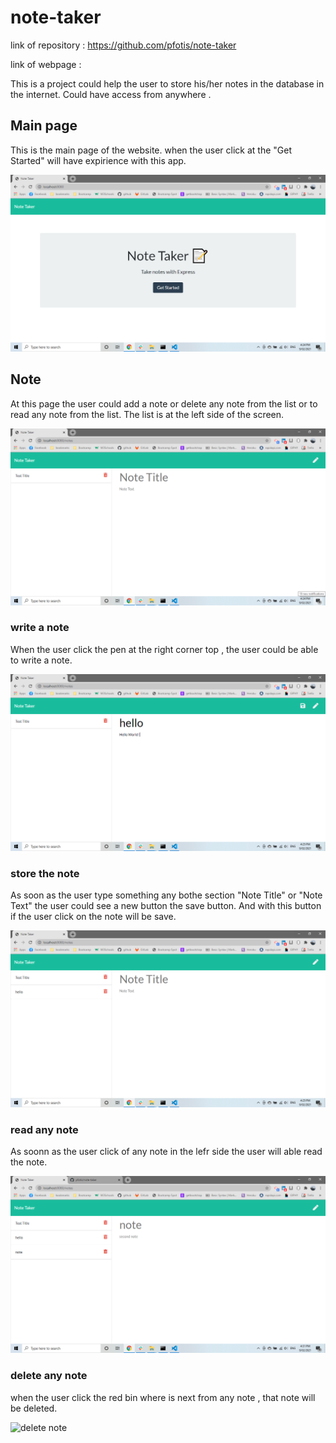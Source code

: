# note-taker


link of repository :   https://github.com/pfotis/note-taker

link of webpage    :   

This is a project could help the user to store his/her notes in the database in the internet. Could have access from anywhere . 

##  Main page

This is the main page of the website. when the user click at the "Get Started" will have expirience with this app.

<img src="./public/assets/image/readme/index.png" alt="main page">

## Note

At this page the user could add a note or delete any note from the list or to read any note from the list. The list is at the left side of the screen.


<img src="./public/assets/image/readme/note-taker.png" alt="note taker">

### write a note
When the user click the pen at the right corner top , the user could be able to write a note.

<img src="./public/assets/image/readme/write-note.png" alt="write note">

### store the note
As soon as the user type something any bothe section "Note Title" or "Note Text" the user could see a new button the save button. And with this button if the user click on the note will be save.

<img src="./public/assets/image/readme/store-note.png" alt="store note">

### read any note
As soonn as the user click of any note in the lefr side the user will able read the note.

<img src="./public/assets/image/readme/read-note.png" alt="read note">

### delete any note
when the user click the red bin where is next from any note , that note will be deleted.

<img src="./public/assets/image/readme/delete-taker.png" alt="delete note">




